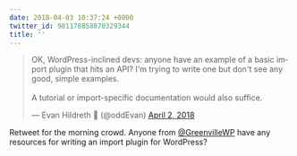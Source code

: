 ```yaml
---
date: 2018-04-03 10:37:24 +0000
twitter_id: 981178858870329344
title: ''
---
```


<blockquote class="twitter-tweet"><p lang="en" dir="ltr">OK, WordPress-inclined devs: anyone have an example of a basic import plugin that hits an API? I&#39;m trying to write one but don&#39;t see any good, simple examples.<br><br>A tutorial or import-specific documentation would also suffice.</p>&mdash; Evan Hildreth 🔰 (@oddEvan) <a href="https://twitter.com/oddEvan/status/980932949288865793?ref_src=twsrc%5Etfw">April 2, 2018</a></blockquote>
<script async src="https://platform.twitter.com/widgets.js" charset="utf-8"></script>

Retweet for the morning crowd. Anyone from [@GreenvilleWP](https://twitter.com/GreenvilleWP) have any resources for writing an import plugin for WordPress?
